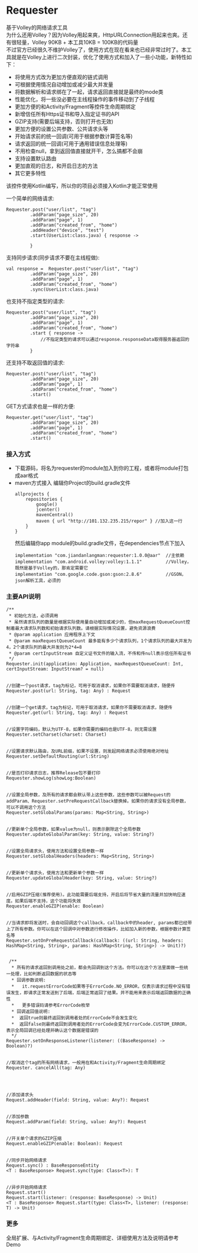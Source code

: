 # Requester
基于Volley的网络请求工具  
为什么还用Volley？因为Volley用起来爽，HttpURLConnection用起来也爽。还有很轻量，Volley
90KB + 本工具10KB = 100KB的代码量  
不过官方已经很久不维护Volley了，使用方式在现在看来也已经非常过时了。本工具就是在Volley上进行二次封装，优化了使用方式和加入了一些小功能，新特性如下：
- 将使用方式改为更加方便直观的链式调用
- 可根据使用情况自动增加或减少最大并发量
- 将数据解析和请求绑在了一起，请求返回直接就是最终的mode类
- 性能优化，将一些没必要在主线程操作的事件移动到了子线程
- 更加方便的和Activity/Fragment等控件生命周期绑定
- 新增信任所有Https证书和导入指定证书的API
- GZIP支持(需要后端支持，否则打开也无效)
- 更加方便的设置公共参数、公共请求头等
- 开始请求前的统一回调(可用于根据参数计算签名等)
- 请求返回的统一回调(可用于通用错误信息处理等)
- 不用检查null，拿到返回值直接就开干，怎么搞都不会崩
- 支持设置默认路由
- 更加直观的日志，和开启日志的方法
- 其它更多特性

该控件使用Kotlin编写，所以你的项目必须接入Kotlin才能正常使用

一个简单的网络请求:
```
Requester.post("user/list", "tag")
         .addParam("page_size", 20)
         .addParam("page", 1)
         .addParam("created_from", "home")
         .addHeader("device", "test")
         .start(UserList:class.java) { response ->

         }
```
支持同步请求(同步请求不要在主线程做):
```
val response =  Requester.post("user/list", "tag")
         .addParam("page_size", 20)
         .addParam("page", 1)
         .addParam("created_from", "home")
         .sync(UserList:class.java)
```
也支持不指定类型的请求:
```
Requester.post("user/list", "tag")
         .addParam("page_size", 20)
         .addParam("page", 1)
         .addParam("created_from", "home")
         .start { response ->
             //不指定类型的请求可以通过response.responseData取得服务器返回的字符串
         }
```
还支持不取返回值的请求:
```
Requester.post("user/list", "tag")
         .addParam("page_size", 20)
         .addParam("page", 1)
         .addParam("created_from", "home")
         .start()
```
GET方式请求也是一样的方便:
```
Requester.get("user/list", "tag")
         .addParam("page_size", 20)
         .addParam("page", 1)
         .addParam("created_from", "home")
         .start()
```
### 接入方式
- 下载源码，将名为requester的module加入到你的工程，或者将module打包成aar格式
- maven方式接入
    编辑你Project的build.gradle文件
    ```
    allprojects {
        repositories {
            google()
            jcenter()
            mavenCentral()
            maven { url "http://101.132.235.215/repor" } //加入这一行
        }
    }
    ```
    然后编辑你app module的build.gradle文件，在dependencies节点下加入
    ```
    implementation "com.jiandanlangman:requester:1.0.0@aar"  //主依赖
    implementation "com.android.volley:volley:1.1.1"         //Volley，既然是基于Volley的，那肯定需要它
    implementation "com.google.code.gson:gson:2.8.6"         //GSON，json解析工具，必须的
    ```
### 主要API说明
```
/**
 * 初始化方法，必须调用
 * 虽然请求队列的数量是根据实际使用量自动增加或减少的，但maxRequestQueueCount控制着最大请求队列数和初始请求队列数。请根据实际情况设置，避免资源浪费
 * @param application 应用程序上下文
 * @param maxRequestQueueCount 最多能有多少个请求队列，1个请求队列的最大并发为4，2个请求队列的最大并发则为2*4=8
 * @param certInputStream 自定义证书文件的输入流，不传和传null表示信任所有证书
 */
Requester.init(application: Application, maxRequestQueueCount: Int, certInputStream: InputStream? = null)


//创建一个post请求，tag为标记，可用于取消请求，如果你不需要取消请求，随便传
Requester.post(url: String, tag: Any) : Request


//创建一个get请求，tag为标记，可用于取消请求，如果你不需要取消请求，随便传
Requester.get(url: String, tag: Any) : Request


//设置字符编码，默认为UTF-8，如果你需要的编码也是UTF-8，则无需设置
Requester.setCharset(charset: Charset)


//设置请求默认路由，及URL前缀，如果不设置，则发起网络请求必须使用绝对地址
Requester.setDefaultRouting(url:String)


//是否打印请求日志，推荐Release包不要打印
Requester.showLog(showLog:Boolean)


//设置全局参数，及所有的请求都会默认带上这些参数，这些参数可以被Request的addParam、Requester.setPreRequestCallback替换掉。如果你的请求没有全局参数，可以不调用这个方法
Requester.setGlobalParams(params: Map<String, String>)


//更新单个全局参数，如果value为null，则表示删除这个全局参数
Requester.updateGlobalParam(key: String, value: String?)


//设置全局请求头，使用方法和设置全局参数一样
Requester.setGlobalHeaders(headers: Map<String, String>)


//更新单个请求头，使用方法和更新单个参数一样
Requester.updateGlobalHeader(key: String, value: String?)


//启用GZIP压缩(推荐使用)。此功能需要后端支持，开启后将节省大量的流量并加快响应速度。如果后端不支持，这个功能将失效
Requester.enableGZIP(enable: Boolean)


//当请求即将发送时，会自动回调这个callback，callback中的header, params都已经带上了所有参数。你可以在这个回调中对参数进行修改操作，比如加入新的参数，根据参数计算签名等
Requester.setOnPreRequestCallback(callback: ((url: String, headers: HashMap<String, String>, params: HashMap<String, String>) -> Unit)?)


 /**
  * 所有的请求返回到调用处之前，都会先回调到这个方法。你可以在这个方法里面做一些统一处理，比如判断返回数据的状态等
  * 回调参数说明:
  *   it.requestErrorCode如果等于ErrorCode.NO_ERROR，仅表示请求过程中没有错误发生，即请求正常发送到了后端，后端正常返回了结果。并不能用来表示后端返回数据的正确性
  *   更多错误码请参考ErrorCode枚举
  * 回调返回值说明:
  *  返回true则最终返回到调用者处的ErrorCode不会发生变化
  *  返回false则最终返回到调用者处的ErrorCode会变为ErrorCode.CUSTOM_ERROR，表示全局回调已经处理并确认这个数据是错误的
  */
Requester.setOnResponseListener(listener: ((BaseResponse) -> Boolean)?)


//取消这个tag的所有网络请求，一般用在和Activity/Fragment生命周期绑定
Requester. cancelAll(tag: Any)




//添加请求头
Request.addHeader(field: String, value: Any?): Request


//添加参数
Request.addParam(field: String, value: Any?): Request


//开关单个请求的GZIP压缩
Request.enableGZIP(enable: Boolean): Request


//同步开始网络请求
Request.sync() : BaseResponseEntity
<T : BaseResponse> Request.sync(type: Class<T>): T


//异步开始网络请求
Request.start()
Request.start(listener: (response: BaseResponse) -> Unit)
<T : BaseResponse> Request.start(type: Class<T>, listener: (response: T) -> Unit) 
```
### 更多
全局扩展、与Activity/Fragment生命周期绑定、详细使用方法及说明请参考Demo